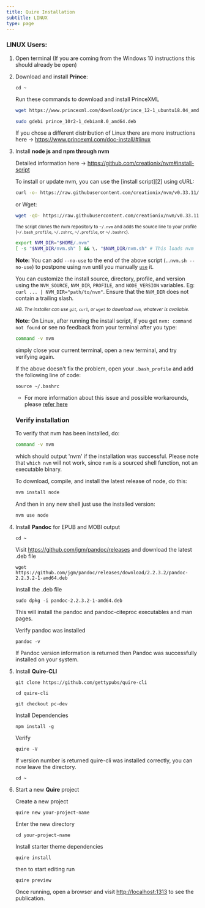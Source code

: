 ```yaml
---
title: Quire Installation
subtitle: LINUX
type: page
---
```


### LINUX Users:

1. Open terminal (If you are coming from the Windows 10 instructions this should already be open)

2. Download and install **Prince**:
   
   ```
   cd ~
   ```

   Run these commands to download and install PrinceXML 

   ```sh
   wget https://www.princexml.com/download/prince_12-1_ubuntu18.04_amd64.deb

   sudo gdebi prince_10r2-1_debian8.0_amd64.deb
   ```
   
   If you chose a different distribution of Linux there are more instructions here -> https://www.princexml.com/doc-install/#linux
   
3. Install **node js and npm through nvm**

   Detailed information here -> https://github.com/creationix/nvm#install-script

   To install or update nvm, you can use the [install script][2] using cURL:

    ```sh
    curl -o- https://raw.githubusercontent.com/creationix/nvm/v0.33.11/install.sh | bash
    ```

    or Wget:

    ```sh
    wget -qO- https://raw.githubusercontent.com/creationix/nvm/v0.33.11/install.sh | bash
    ```

    <sub>The script clones the nvm repository to `~/.nvm` and adds the source line to your profile (`~/.bash_profile`, `~/.zshrc`,      `~/.profile`, or `~/.bashrc`).</sub>

    ```sh
    export NVM_DIR="$HOME/.nvm"
    [ -s "$NVM_DIR/nvm.sh" ] && \. "$NVM_DIR/nvm.sh" # This loads nvm
    ```

    **Note:** You can add `--no-use` to the end of the above script (...`nvm.sh --no-use`) to postpone using `nvm` until you manually [`use`](#usage) it.

    You can customize the install source, directory, profile, and version using the `NVM_SOURCE`, `NVM_DIR`, `PROFILE`, and `NODE_VERSION` variables.
    Eg: `curl ... | NVM_DIR="path/to/nvm"`. Ensure that the `NVM_DIR` does not contain a trailing slash.

    <sub>*NB. The installer can use `git`, `curl`, or `wget` to download `nvm`, whatever is available.*</sub>

    **Note:** On Linux, after running the install script, if you get `nvm: command not found` or see no feedback from your terminal after you type:

    ```sh
    command -v nvm
    ```
    simply close your current terminal, open a new terminal, and try verifying again.


    If the above doesn't fix the problem, open your `.bash_profile` and add the following line of code:

    `source ~/.bashrc`

    - For more information about this issue and possible workarounds, please [refer here](https://github.com/creationix/nvm/issues/576)

    ### Verify installation

    To verify that nvm has been installed, do:

    ```sh
    command -v nvm
    ```

    which should output 'nvm' if the installation was successful. Please note that `which nvm` will not work, since `nvm` is a sourced shell function, not an executable binary.

    To download, compile, and install the latest release of node, do this:

    ```sh
    nvm install node
    ```

    And then in any new shell just use the installed version:

    ```sh
    nvm use node
    ```
4. Install **Pandoc** for EPUB and MOBI output 

   ```
   cd ~
   ```

   Visit https://github.com/jgm/pandoc/releases and download the latest .deb file

   ```
   wget https://github.com/jgm/pandoc/releases/download/2.2.3.2/pandoc-2.2.3.2-1-amd64.deb
   ```
   Install the .deb file
   
   ```
   sudo dpkg -i pandoc-2.2.3.2-1-amd64.deb
   ```

   This will install the pandoc and pandoc-citeproc executables and man pages.

   Verify pandoc was installed

   ```
   pandoc -v
   ```

   If Pandoc version information is returned then Pandoc was successfully installed on your system.

5. Install **Quire-CLI**

    ```
    git clone https://github.com/gettypubs/quire-cli
    ```
    
    ```
    cd quire-cli
    ```
    
    ```
    git checkout pc-dev
    ```
    
    Install Dependencies
    
    ```
    npm install -g
    ```
    
    Verify
    
    ```
    quire -V
    ```
    
    If version number is returned quire-cli was installed correctly, you can now leave the directory.

    ```
    cd ~
    ```

6. Start a new **Quire** project

    Create a new project

    ```
    quire new your-project-name
    ```
    Enter the new directory

    ```
    cd your-project-name
    ```

    Install starter theme dependencies

    ```
    quire install
    ```
    
    then to start editing run
    
    ```
    quire preview
    ```

    Once running, open a browser and visit [http://localhost:1313](http://localhost:1313) to see the publication.

